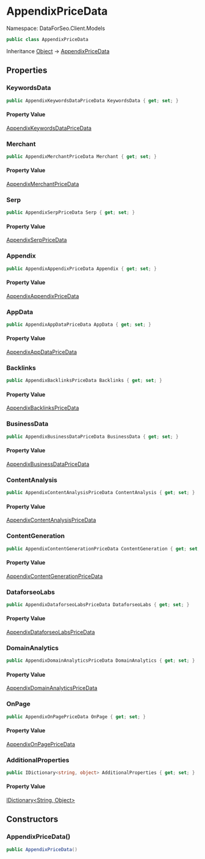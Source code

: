 # AppendixPriceData

Namespace: DataForSeo.Client.Models

```csharp
public class AppendixPriceData
```

Inheritance [Object](https://docs.microsoft.com/en-us/dotnet/api/system.object) → [AppendixPriceData](./dataforseo.client.models.appendixpricedata.md)

## Properties

### **KeywordsData**

```csharp
public AppendixKeywordsDataPriceData KeywordsData { get; set; }
```

#### Property Value

[AppendixKeywordsDataPriceData](./dataforseo.client.models.appendixkeywordsdatapricedata.md)<br>

### **Merchant**

```csharp
public AppendixMerchantPriceData Merchant { get; set; }
```

#### Property Value

[AppendixMerchantPriceData](./dataforseo.client.models.appendixmerchantpricedata.md)<br>

### **Serp**

```csharp
public AppendixSerpPriceData Serp { get; set; }
```

#### Property Value

[AppendixSerpPriceData](./dataforseo.client.models.appendixserppricedata.md)<br>

### **Appendix**

```csharp
public AppendixAppendixPriceData Appendix { get; set; }
```

#### Property Value

[AppendixAppendixPriceData](./dataforseo.client.models.appendixappendixpricedata.md)<br>

### **AppData**

```csharp
public AppendixAppDataPriceData AppData { get; set; }
```

#### Property Value

[AppendixAppDataPriceData](./dataforseo.client.models.appendixappdatapricedata.md)<br>

### **Backlinks**

```csharp
public AppendixBacklinksPriceData Backlinks { get; set; }
```

#### Property Value

[AppendixBacklinksPriceData](./dataforseo.client.models.appendixbacklinkspricedata.md)<br>

### **BusinessData**

```csharp
public AppendixBusinessDataPriceData BusinessData { get; set; }
```

#### Property Value

[AppendixBusinessDataPriceData](./dataforseo.client.models.appendixbusinessdatapricedata.md)<br>

### **ContentAnalysis**

```csharp
public AppendixContentAnalysisPriceData ContentAnalysis { get; set; }
```

#### Property Value

[AppendixContentAnalysisPriceData](./dataforseo.client.models.appendixcontentanalysispricedata.md)<br>

### **ContentGeneration**

```csharp
public AppendixContentGenerationPriceData ContentGeneration { get; set; }
```

#### Property Value

[AppendixContentGenerationPriceData](./dataforseo.client.models.appendixcontentgenerationpricedata.md)<br>

### **DataforseoLabs**

```csharp
public AppendixDataforseoLabsPriceData DataforseoLabs { get; set; }
```

#### Property Value

[AppendixDataforseoLabsPriceData](./dataforseo.client.models.appendixdataforseolabspricedata.md)<br>

### **DomainAnalytics**

```csharp
public AppendixDomainAnalyticsPriceData DomainAnalytics { get; set; }
```

#### Property Value

[AppendixDomainAnalyticsPriceData](./dataforseo.client.models.appendixdomainanalyticspricedata.md)<br>

### **OnPage**

```csharp
public AppendixOnPagePriceData OnPage { get; set; }
```

#### Property Value

[AppendixOnPagePriceData](./dataforseo.client.models.appendixonpagepricedata.md)<br>

### **AdditionalProperties**

```csharp
public IDictionary<string, object> AdditionalProperties { get; set; }
```

#### Property Value

[IDictionary&lt;String, Object&gt;](https://docs.microsoft.com/en-us/dotnet/api/system.collections.generic.idictionary-2)<br>

## Constructors

### **AppendixPriceData()**

```csharp
public AppendixPriceData()
```
